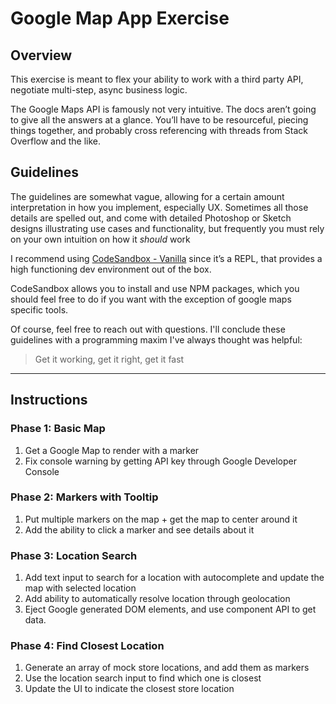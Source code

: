 # Google Map App Exercise

## Overview

This exercise is meant to flex your ability to work with a third party API, negotiate multi-step, async business logic.

The Google Maps API is famously not very intuitive. The docs aren’t going to give all the answers at a glance. You’ll have to be resourceful, piecing things together, and probably cross referencing with threads from Stack Overflow and the like.

## Guidelines

The guidelines are somewhat vague, allowing for a certain amount interpretation in how you implement, especially UX. Sometimes all those details are spelled out, and come with detailed Photoshop or Sketch designs illustrating use cases and functionality, but frequently you must rely on your own intuition on how it _should_ work

I recommend using [CodeSandbox - Vanilla](https://codesandbox.io/s/jl4n547kw9) since it’s a REPL, that provides a high functioning dev environment out of the box.

CodeSandbox allows you to install and use NPM packages, which you should feel free to do if you want with the exception of google maps specific tools.

Of course, feel free to reach out with questions. I'll conclude these guidelines with a programming maxim I've always thought was helpful:

> Get it working, get it right, get it fast

---

## Instructions

### Phase 1: Basic Map

1. Get a Google Map to render with a marker
2. Fix console warning by getting API key through Google Developer Console

### Phase 2: Markers with Tooltip

1. Put multiple markers on the map + get the map to center around it
2. Add the ability to click a marker and see details about it

### Phase 3: Location Search

1. Add text input to search for a location with autocomplete and update the map with selected location
2. Add ability to automatically resolve location through geolocation
3. Eject Google generated DOM elements, and use component API to get data.

### Phase 4: Find Closest Location

1. Generate an array of mock store locations, and add them as markers
2. Use the location search input to find which one is closest
3. Update the UI to indicate the closest store location
